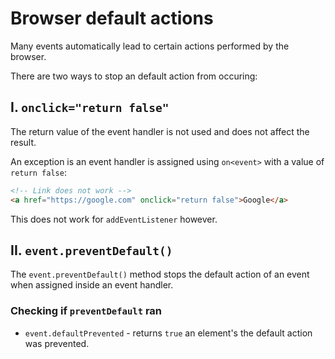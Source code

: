 # **Browser default actions**

Many events automatically lead to certain actions performed by the browser.

There are two ways to stop an default action from occuring:

## **I. `onclick="return false"`**

The return value of the event handler is not used and does not affect the result.

An exception is an event handler is assigned using `on<event>` with a value of `return false`:

```html
<!-- Link does not work -->
<a href="https://google.com" onclick="return false">Google</a>
```

This does not work for `addEventListener` however.

## **II. `event.preventDefault()`**

The `event.preventDefault()` method stops the default action of an event when assigned inside an event handler.

### **Checking if `preventDefault` ran**

- `event.defaultPrevented` - returns `true` an element's the default action was prevented.
